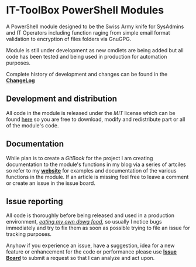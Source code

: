 # IT-ToolBox PowerShell Modules

A PowerShell module designed to be the Swiss Army knife for SysAdmins and IT Operators including function raging from simple email format validation to encryption of files folders via GnuGPG.

Module is still under development as new cmdlets are being added but all code has been tested and being used in production for automation purposes.

Complete history of development and changes can be found in the **[ChangeLog](https://github.com/PsCustomObject/IT-ToolBox/blob/master/CHANGELOG.md)**

## Development and distribution

All code in the module is released under the *MIT* license which can be found [here](https://github.com/PsCustomObject/IT-ToolBox/blob/master/LICENSE) so you are free to download, modify and redistribute part or all of the module's code.

## Documentation

While plan is to create a *GitBook* for the project I am creating documentation to the module's functions in my blog via a series of artciles so refer to my **[website](https://PsCustomObject.github.io)** for examples and documentation of the various functions in the module. If an article is missing feel free to leave a comment or create an issue in the issue board.

## Issue reporting

All code is thoroughly before being released and used in a production environment, *[eating my own dowg food](https://en.wikipedia.org/wiki/Eating_your_own_dog_food)*, so usually I notice bugs immediately and try to fix them as soon as possible trying to file an issue for tracking purposes.

Anyhow if you experience an issue, have a suggestion, idea for a new feature or enhancement for the code or performance please use **[Issue Board](https://github.com/PsCustomObject/IT-ToolBox/issues)** to submit a request so that I can analyze and act upon.
